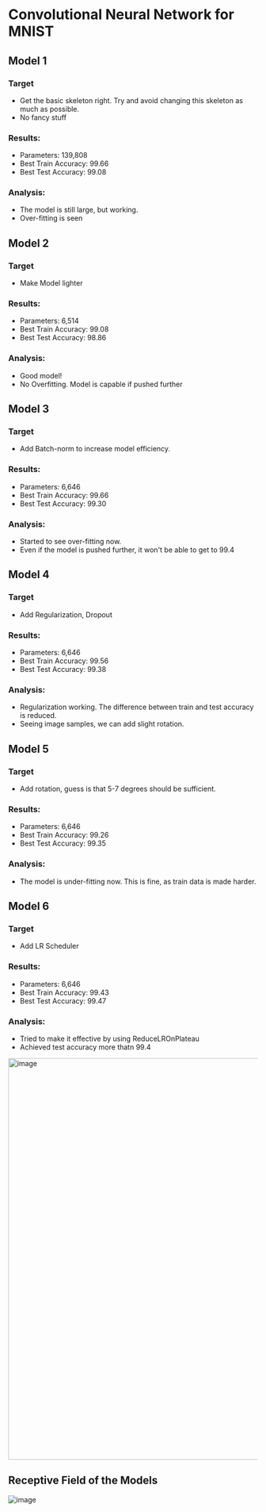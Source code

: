 # Convolutional Neural Network for MNIST

## Model 1

### Target
* Get the basic skeleton right. Try and avoid changing this skeleton as much as possible. 
* No fancy stuff
### Results:
* Parameters: 139,808
* Best Train Accuracy: 99.66
* Best Test Accuracy: 99.08
### Analysis:
* The model is still large, but working. 
* Over-fitting is seen

## Model 2

### Target
* Make Model lighter
### Results:
* Parameters: 6,514
* Best Train Accuracy: 99.08
* Best Test Accuracy: 98.86
### Analysis:
* Good model!
* No Overfitting. Model is capable if pushed further

## Model 3

### Target
* Add Batch-norm to increase model efficiency.
### Results:
* Parameters: 6,646
* Best Train Accuracy: 99.66
* Best Test Accuracy: 99.30
### Analysis:
* Started to see over-fitting now. 
* Even if the model is pushed further, it won't be able to get to 99.4

## Model 4

### Target
* Add Regularization, Dropout
### Results:
* Parameters: 6,646
* Best Train Accuracy: 99.56
* Best Test Accuracy: 99.38
### Analysis:
* Regularization working. The difference between train and test accuracy is reduced.
* Seeing image samples, we can add slight rotation. 

## Model 5

### Target
* Add rotation, guess is that 5-7 degrees should be sufficient. 
### Results:
* Parameters: 6,646
* Best Train Accuracy: 99.26
* Best Test Accuracy: 99.35
### Analysis:
* The model is under-fitting now. This is fine, as train data is made harder. 

## Model 6

### Target
* Add LR Scheduler
### Results:
* Parameters: 6,646
* Best Train Accuracy: 99.43
* Best Test Accuracy: 99.47
### Analysis:
* Tried to make it effective by using ReduceLROnPlateau
* Achieved test accuracy more thatn 99.4
<img width="674" height="810" alt="image" src="https://github.com/user-attachments/assets/c35acc45-151b-4a1c-a709-0a2158d4b1c9" />


## Receptive Field of the Models
![image](https://github.com/selvaraj-sembulingam/ERA-V1/assets/66372829/ba2e8219-45b3-4746-8d5d-dfb031177e2e)
